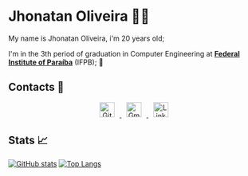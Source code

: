 # Jhonatan Oliveira 🐱‍💻

My name is Jhonatan Oliveira, i'm 20 years old;

I'm in the 3th period of graduation in Computer Engineering at **[Federal Institute of Paraíba](https://ifpb.edu.br)** (IFPB); 🏫

## Contacts 📩
<p align='center'>
  <a href="https://github.com/JhonatanGuilherme">
    <img alt="GitHub" src="https://user-images.githubusercontent.com/60709647/107077715-07654a00-67cc-11eb-8641-ee1a29a53353.png" width=30 hspace=10 />
  </a>
  <a href="mailto:oliveirajhon.g@gmail.com">
    <img alt="Gmail" src="https://user-images.githubusercontent.com/60709647/107077532-c3724500-67cb-11eb-91e3-ff465110fb39.png" width=30 hspace=10 />
  </a>
  <a href="https://www.linkedin.com/in/jhonatanguilherme/">
    <img alt="Linkedin" src="https://user-images.githubusercontent.com/60709647/107077679-fc121e80-67cb-11eb-9700-55c2845bbdea.png" width=30 hspace=10 />
  </a>
</p>

## Stats 📈
[![GitHub stats](https://github-readme-stats.vercel.app/api?username=jhonatanguilherme&count_private=true&show_icons=true&line_height=20)](https://github.com/anuraghazra/github-readme-stats)
[![Top Langs](https://github-readme-stats.vercel.app/api/top-langs/?username=jhonatanguilherme&layout=compact)](https://github.com/anuraghazra/github-readme-stats)
